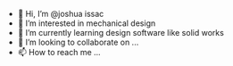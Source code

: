 - 👋 Hi, I’m @joshua issac
- 👀 I’m interested in mechanical design
- 🌱 I’m currently learning design software like solid works
- 💞️ I’m looking to collaborate on ...
- 📫 How to reach me ...

<!---
kingofjose/kingofjose is a ✨ special ✨ repository because its `README.md` (this file) appears on your GitHub profile.
You can click the Preview link to take a look at your changes.
--->
